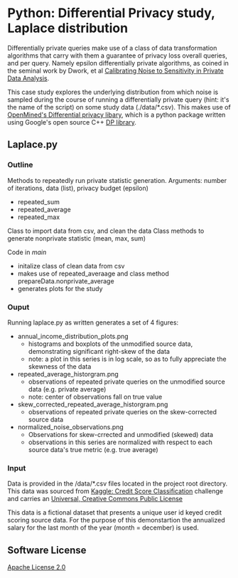 
# Python: Differential Privacy study, Laplace distribution

Differentially private queries make use of a class of data transformation algorithms that carry with them a guarantee of privacy loss overall queries, and per query. Namely epsilon differentially private algorithms, as coined in the seminal work by Dwork, et al [Calibrating Noise to Sensitivity in Private Data Analysis](https://link.springer.com/content/pdf/10.1007/11681878_14.pdf).

This case study explores the underlying distribution from which noise is sampled during the course of running a differentially private query (hint: it's the name of the script) on some study data (./data/*.csv). This makes use of [OpenMined's Differential privacy libary](https://github.com/OpenMined/PyDP), which is a python package written using Google's open source C++ [DP library](https://github.com/google/differential-privacy).


## Laplace.py

### Outline
Methods to repeatedly run private statistic generation. Arguments: number of iterations, data (list), privacy budget (epsilon)
* repeated_sum
* repeated_average
* repeated_max

Class to import data from csv, and clean the data
Class methods to generate nonprivate statistic (mean, max, sum)

Code in _main_
* initalize class of clean data from csv
* makes use of repeated_averaage and class method prepareData.nonprivate_average
* generates plots for the study




### Ouput

Running laplace.py as written generates a set of 4 figures:

* annual_income_distribution_plots.png
  * histograms and boxplots of the unmodified source data, demonstrating significant right-skew of the data
  * note: a plot in this series is in log scale, so as to fully appreciate the skewness of the data
* repeated_average_historgram.png
  * observations of repeated private queries on the unmodified source data (e.g. private average)
  * note: center of observations fall on true value
* skew_corrected_repeated_average_historgram.png
  * observations of repeated private queries on the skew-corrected source data
* normalized_noise_observations.png
  * Observations for skew-crrected and unmodified (skewed) data
  * observations in this series are normalized with respect to each source data's true metric (e.g. true average)



### Input

Data is provided in the /data/*.csv files located in the project root directory.
This data was sourced from [Kaggle: Credit Score Classification](https://www.kaggle.com/datasets/parisrohan/credit-score-classification) challenge and carries an [Universal, Creative Commons Public License](https://creativecommons.org/publicdomain/zero/1.0/)

This data is a fictional dataset that presents a unique user id keyed credit scoring source data. For the purpose of this demonstartion the annualized salary for the last month of the year (month = december) is used.


## Software License

[Apache License 2.0](https://choosealicense.com/licenses/apache-2.0/)
